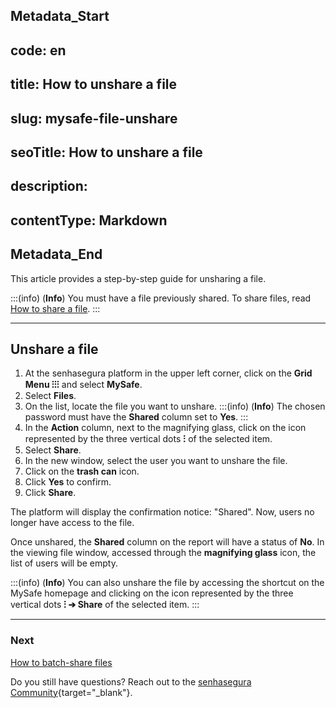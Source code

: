 ## Metadata_Start 
## code: en
## title: How to unshare a file 
## slug: mysafe-file-unshare 
## seoTitle: How to unshare a file 
## description:  
## contentType: Markdown 
## Metadata_End
This article provides a step-by-step guide for unsharing a file.

:::(info) (**Info**)
You must have a file previously shared. To share files, read [How to share a file](/v3-32/docs/mysafe-file-share).
:::
***
## Unshare a file

1. At the senhasegura platform in the upper left corner, click on the **Grid Menu ⁝⁝⁝** and select **MySafe**.
2. Select **Files**. 
3. On the list, locate the file you want to unshare.
    :::(info) (**Info**)
    The chosen password must have the **Shared** column set to **Yes**.
    :::
4. In the **Action** column, next to the magnifying glass, click on the icon represented by the three vertical dots **⁝** of the selected item.
5. Select **Share**.
6. In the new window, select the user you want to unshare the file.
7. Click on the **trash can** icon.
8. Click **Yes** to confirm.
9. Click **Share**.

The platform will display the confirmation notice: "Shared". Now, users no longer have access to the file.

Once unshared, the **Shared** column on the report will have a status of **No**. In the viewing file window, accessed through the **magnifying glass** icon, the list of users will be empty.

:::(info) (**Info**)
You can also unshare the file by accessing the shortcut on the MySafe homepage and clicking on the icon represented by the three vertical dots **⁝ ➔ Share** of the selected item.
:::
***
### Next
[How to batch-share files](/v3-32/docs/mysafe-files-batch-share)

Do you still have questions? Reach out to the [senhasegura Community](https://community.senhasegura.io/){target="_blank"}.